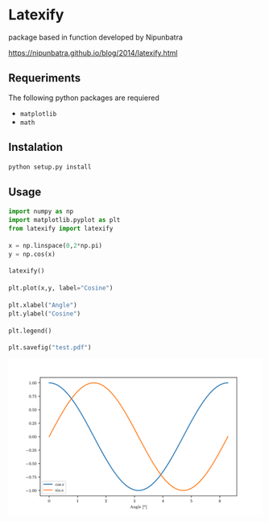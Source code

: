 # Latexify

package based in function developed by Nipunbatra

https://nipunbatra.github.io/blog/2014/latexify.html

## Requeriments

The following python packages are requiered

- `matplotlib`
- `math`

## Instalation

```bash
python setup.py install
```

## Usage

```python
import numpy as np
import matplotlib.pyplot as plt
from latexify import latexify

x = np.linspace(0,2*np.pi)
y = np.cos(x)

latexify()

plt.plot(x,y, label="Cosine")

plt.xlabel("Angle")
plt.ylabel("Cosine")

plt.legend()

plt.savefig("test.pdf")
```
![Sine and cosine plot](img/plot.png?raw=true "Sine and cosine plot, converted from pdf to png using convert")
